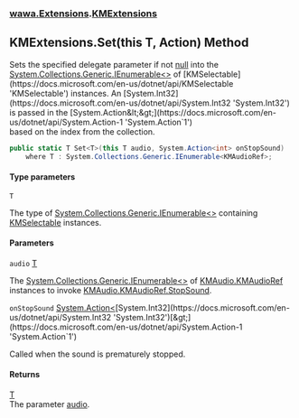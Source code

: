 ### [wawa.Extensions](wawa.Extensions.md 'wawa.Extensions').[KMExtensions](KMExtensions.md 'wawa.Extensions.KMExtensions')

## KMExtensions.Set<T>(this T, Action<int>) Method

Sets the specified delegate parameter if not [null](https://docs.microsoft.com/en-us/dotnet/csharp/language-reference/keywords/null 'https://docs.microsoft.com/en-us/dotnet/csharp/language-reference/keywords/null') into the [System.Collections.Generic.IEnumerable&lt;&gt;](https://docs.microsoft.com/en-us/dotnet/api/System.Collections.Generic.IEnumerable-1 'System.Collections.Generic.IEnumerable`1')  
of [KMSelectable](https://docs.microsoft.com/en-us/dotnet/api/KMSelectable 'KMSelectable') instances. An [System.Int32](https://docs.microsoft.com/en-us/dotnet/api/System.Int32 'System.Int32') is passed in the [System.Action&lt;&gt;](https://docs.microsoft.com/en-us/dotnet/api/System.Action-1 'System.Action`1')  
based on the index from the collection.

```csharp
public static T Set<T>(this T audio, System.Action<int> onStopSound)
    where T : System.Collections.Generic.IEnumerable<KMAudioRef>;
```
#### Type parameters

<a name='wawa.Extensions.KMExtensions.Set_T_(thisT,System.Action_int_).T'></a>

`T`

The type of [System.Collections.Generic.IEnumerable&lt;&gt;](https://docs.microsoft.com/en-us/dotnet/api/System.Collections.Generic.IEnumerable-1 'System.Collections.Generic.IEnumerable`1') containing [KMSelectable](https://docs.microsoft.com/en-us/dotnet/api/KMSelectable 'KMSelectable') instances.
#### Parameters

<a name='wawa.Extensions.KMExtensions.Set_T_(thisT,System.Action_int_).audio'></a>

`audio` [T](KMExtensions.Set{T}(T,Action{int}).md#wawa.Extensions.KMExtensions.Set_T_(thisT,System.Action_int_).T 'wawa.Extensions.KMExtensions.Set<T>(this T, System.Action<int>).T')

The [System.Collections.Generic.IEnumerable&lt;&gt;](https://docs.microsoft.com/en-us/dotnet/api/System.Collections.Generic.IEnumerable-1 'System.Collections.Generic.IEnumerable`1') of [KMAudio.KMAudioRef](https://docs.microsoft.com/en-us/dotnet/api/KMAudio.KMAudioRef 'KMAudio.KMAudioRef')  
instances to invoke [KMAudio.KMAudioRef.StopSound](https://docs.microsoft.com/en-us/dotnet/api/KMAudio.KMAudioRef.StopSound 'KMAudio.KMAudioRef.StopSound').

<a name='wawa.Extensions.KMExtensions.Set_T_(thisT,System.Action_int_).onStopSound'></a>

`onStopSound` [System.Action&lt;](https://docs.microsoft.com/en-us/dotnet/api/System.Action-1 'System.Action`1')[System.Int32](https://docs.microsoft.com/en-us/dotnet/api/System.Int32 'System.Int32')[&gt;](https://docs.microsoft.com/en-us/dotnet/api/System.Action-1 'System.Action`1')

Called when the sound is prematurely stopped.

#### Returns
[T](KMExtensions.Set{T}(T,Action{int}).md#wawa.Extensions.KMExtensions.Set_T_(thisT,System.Action_int_).T 'wawa.Extensions.KMExtensions.Set<T>(this T, System.Action<int>).T')  
The parameter [audio](KMExtensions.Set{T}(T,Action{int}).md#wawa.Extensions.KMExtensions.Set_T_(thisT,System.Action_int_).audio 'wawa.Extensions.KMExtensions.Set<T>(this T, System.Action<int>).audio').